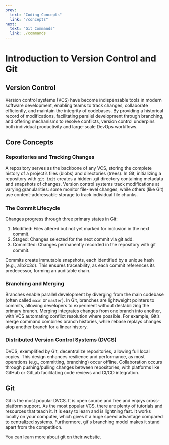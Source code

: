 ```yaml
---
prev:
  text: "Coding Concepts"
  link: "/concepts"
next:
  text: "Git Commands"
  link: ./commands
---
```


# Introduction to Version Control and Git

## Version Control

Version control systems (VCS) have become indispensable tools in modern software development, enabling teams to track changes, collaborate efficiently, and maintain the integrity of codebases. By providing a historical record of modifications, facilitating parallel development through branching, and offering mechanisms to resolve conflicts, version control underpins both individual productivity and large-scale DevOps workflows.

## Core Concepts

### Repositories and Tracking Changes

A repository serves as the backbone of any VCS, storing the complete history of a project’s files (blobs) and directories (trees). In Git, initializing a repository with `git init` creates a hidden .git directory containing metadata and snapshots of changes. Version control systems track modifications at varying granularities: some monitor file-level changes, while others (like Git) use content-addressable storage to track individual file chunks.

### The Commit Lifecycle

Changes progress through three primary states in Git:

1. Modified: Files altered but not yet marked for inclusion in the next commit.
2. Staged: Changes selected for the next commit via git add.
3. Committed: Changes permanently recorded in the repository with git commit.

Commits create immutable snapshots, each identified by a unique hash (e.g., a1b2c3d). This ensures traceability, as each commit references its predecessor, forming an auditable chain.

### Branching and Merging

Branches enable parallel development by diverging from the main codebase (often called `main` or `master`). In Git, branches are lightweight pointers to commits, allowing developers to experiment without destabilizing the primary branch. Merging integrates changes from one branch into another, with VCS automating conflict resolution where possible. For example, Git’s merge command combines branch histories, while rebase replays changes atop another branch for a linear history.

### Distributed Version Control Systems (DVCS)

DVCS, exemplified by Git, decentralize repositories, allowing full local copies. This design enhances resilience and performance, as most operations (e.g., committing, branching) occur offline. Collaboration occurs through pushing/pulling changes between repositories, with platforms like GitHub or GitLab facilitating code reviews and CI/CD integration.

## Git

Git is the most popular DVCS. It is open source and free and enjoys cross-platform support. As the most popular VCS, there are plenty of tutorials and resources that teach it. It is easy to learn and is lightning fast. It works locally on your computer, which gives it a huge speed advantage compared to centralized systems. Furthermore, git's branching model makes it stand apart from the competition.

You can learn more about git [on their website](https://git-scm.com/).
